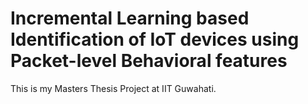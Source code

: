 # Incremental Learning based Identification of IoT devices using Packet-level Behavioral features
This is my Masters Thesis Project at IIT Guwahati.
